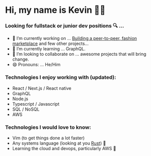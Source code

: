 # Hi, my name is Kevin 👋🏼

### Looking for fullstack or junior dev positions 🔍 ...  

- 🔭 I’m currently working on ... [Building a peer-to-peer, fashion marketplace](https://github.com/KevinRaleie-dev/ecom-client-react) and few other projects...
- 🌱 I’m currently learning ... GraphQL.
- 👯 I’m looking to collaborate on ... awesome projects that will bring change.
- 😄 Pronouns: ... He/Him

### Technologies I enjoy working with (updated):

- React / Next.js / React native
- GraphQL
- Node.js
- Typescript / Javascript
- SQL / NoSQL
- AWS

### Technologies I would love to know:

- Vim (to get things done a lot faster)
- Any systems language (looking at you [Rust](https://www.rust-lang.org/)) 👀
- Learning the cloud and devops, particularly AWS 💭
